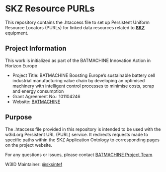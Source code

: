 # SKZ Resource PURLs

This repository contains the .htaccess file to set up Persistent Uniform Resource Locators (PURLs) for linked data resources related to **[SKZ](https://www.ezd.eu/)** equipment.

## Project Information
This work is initialized as part of the BATMACHINE Innovation Action in Horizon Europe

- Project Title: BATMACHINE Boosting Europe’s sustainable battery cell industrial manufacturing value chain by developing an optimised machinery with intelligent control processes to minimise costs, scrap and energy consumption
- Grant Agreement No.: 101104246
- Website: [BATMACHINE](http://batmachineproject.eu/)

## Purpose

The .htaccess file provided in this repository is intended to be used with the w3id.org Persistent URL (PURL) service. It redirects requests made to specific paths within the SKZ Application Ontology to corresponding pages on the project website.

For any questions or issues, please contact [BATMACHINE Project Team](mailto:sridevi.krishnamurthi@sintef.no).

W3ID Maintainer: [@sksintef](https://github.com/sksintef)

